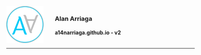 <div style="display: flex; align-items: center;">
  <img src="./src/assets/logo.svg" width="100" style="margin-right: 30px;">
  <div>
    <h3>Alan Arriaga</h3>
    <h4>a14narriaga.github.io - v2</h4>
  </div>
</div>
<hr>
